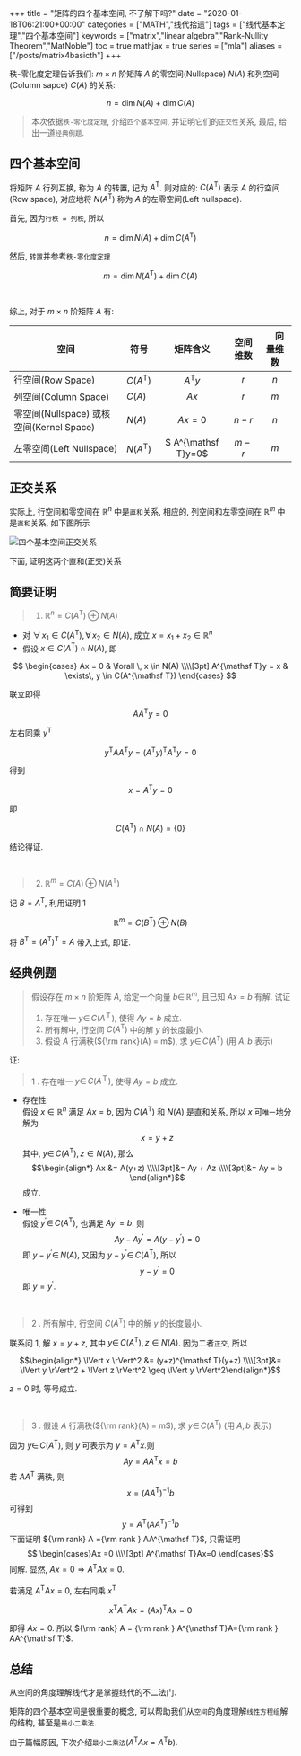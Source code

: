 +++
title = "矩阵的四个基本空间, 不了解下吗?"
date = "2020-01-18T06:21:00+00:00"
categories = ["MATH","线代拾遗"]
tags = ["线代基本定理","四个基本空间"]
keywords = ["matrix","linear algebra","Rank-Nullity Theorem","MatNoble"]
toc = true
mathjax = true
series = ["mla"]
aliases = ["/posts/matrix4basicth"]
+++

秩-零化度定理告诉我们: $m\times n$ 阶矩阵 $A$ 的零空间(Nullspace) $N(A)$ 和列空间(Column sapce) $C(A)$ 的关系:

$$
n = \dim N(A) + \dim C(A)
$$

> 本次依据`秩-零化度定理`, 介绍`四个基本空间`, 并证明它们的`正交性`关系, 最后, 给出一道`经典例题`.

## 四个基本空间

将矩阵 $A$ 行列互换, 称为 $A$ 的转置, 记为 $A^{\mathsf T}$. 则对应的: $C(A^{\mathsf T})$ 表示 $A$ 的行空间(Row space), 对应地将 $N(A^{\mathsf T})$ 称为 $A$ 的左零空间(Left nullspace).

首先, 因为`行秩 = 列秩`, 所以

$$
n = \dim N(A) + \dim C(A^{\mathsf T})
$$

然后, `转置`并参考`秩-零化度定理`

$$
m = \dim N(A^{\mathsf T}) + \dim C(A)
$$

<br />

综上, 对于 $m \times n$ 阶矩阵 $A$ 有:

| 空间                                     | 符号               | 矩阵含义            | 空间维数 | 　向量维数 |
| ---------------------------------------- | ------------------ | :-------------------: | :--------: | :----------: |
| 行空间(Row Space)                        | $C(A^{\mathsf T})$ | $A^{\mathsf T}y$    | $r$      | $n$        |
| 列空间(Column Space)                     | $C(A)$             | $Ax$                | $r$      | $m$        |
| 零空间(Nullspace) 或核空间(Kernel Space) | $N(A)$               | $Ax=0$              | $n-r$    | $n$        |
| 左零空间(Left Nullspace)                 | $N(A^{\mathsf T})$ | $ A^{\mathsf T}y=0$ | $m-r$    | $m$        |


## 正交关系

实际上, 行空间和零空间在 $\mathbb{R}^n$ 中是`直和`关系, 相应的, 列空间和左零空间在 $\mathbb{R}^m$ 中是`直和`关系, 如下图所示

![四个基本空间正交关系](https://imgkr.cn-bj.ufileos.com/18ff04ba-3eac-45a2-8a67-e4b8cde0bd2b.png)

下面, 证明这两个直和(正交)关系

## 简要证明

> 1.  $\mathbb{R}^n = C(A^{\mathsf T}) \oplus N(A)$

- 对 $\forall\, x_1 \in C(A^{\mathsf T}), \forall \, x_2 \in N(A)$, 成立 $x=x_1+x_2 \in \mathbb{R}^n$
- 假设 $x \in C(A^{\mathsf T}) \cap N(A)$, 即

$$
\begin{cases}
Ax = 0 & \forall \, x \in N(A)
\\\\[3pt]
A^{\mathsf T}y = x & \exists\, y \in C(A^{\mathsf T})
\end{cases}
$$

联立即得

$$
AA^{\mathsf T}y = 0
$$

左右同乘 $y^{\mathsf T}$

$$
y^{\mathsf T}AA^{\mathsf T}y = (A^{\mathsf T}y)^{\mathsf T}A^{\mathsf T}y=0
$$

得到

$$
x = A^{\mathsf T}y = 0
$$

即

$$
 C(A^{\mathsf T}) \cap N(A) = \{0\}
$$

结论得证.

   <br />
   
>2. $\mathbb{R}^m = C(A) \oplus N(A^{\mathsf T})$

记 $B=A^{\mathsf T}$, 利用证明 1

$$
\mathbb{R}^m = C(B^{\mathsf T}) \oplus N(B)
$$

将 $B^{\mathsf T} = (A^{\mathsf T})^{\mathsf T} = A$ 带入上式, 即证.

## 经典例题

> 假设存在 $m\times n$ 阶矩阵 $A$, 给定一个向量 $b\in\,\mathbb{R}^m$, 且已知 $Ax =  b$ 有解. 试证
>
> 1.  存在唯一 $y \in\, C(A^{\mathsf Ｔ})$, 使得 $Ay = b$ 成立.
> 2.  所有解中, 行空间 $C(A^{\mathsf T})$ 中的解 $y$ 的长度最小.
> 3.  假设 $A$ 行满秩(${\rm rank}(A) = m$), 求 $y \in \, C(A^{\mathsf T})$ (用 $A, b$ 表示)

证:

> 1 . 存在唯一 $y \in\, C(A^{\mathsf Ｔ})$, 使得 $Ay = b$ 成立.

- 存在性  
     假设 $x \in \mathbb{R}^n$ 满足 $Ax=b$, 因为 $C(A^{\mathsf T})$ 和 $N(A)$ 是直和关系, 所以 $x$ 可`唯一`地分解为
     $$
     x = y + z
     $$
     其中, $y\in\, C(A^{\mathsf T}), z \in N(A)$, 那么
     $$\begin{align*} Ax &=  A(y+z) \\\\[3pt]&= Ay + Az \\\\[3pt]&= Ay = b \end{align*}$$
     成立.
	 
- 唯一性  
     假设 $y^{\prime} \in\, C(A^{\mathsf T})$, 也满足 $Ay^{\prime} = b$. 则 $$ Ay - Ay^{\prime} = A(y-y^{\prime}) =0 $$
     即 $y-y^{\prime} \in\, N(A)$, 又因为 $y-y^{\prime} \in \, C(A^{\mathsf T})$, 所以 $$ y-y^{\prime} = 0 $$
     即 $y = y^{\prime}$.
	 
<br />
     
> 2 . 所有解中, 行空间 $C(A^{\mathsf T})$ 中的解 $y$ 的长度最小. 

联系问 1, 解 $x = y + z$, 其中 $y\in\, C(A^{\mathsf T}), z \in N(A)$. 因为二者`正交`, 所以

   $$\begin{align*} \lVert x \rVert^2 &= (y+z)^{\mathsf T}(y+z) \\\\[3pt]&=  \lVert y \rVert^2  + \lVert z \rVert^2 \geq  \lVert y \rVert^2\end{align*}$$

   $z = 0$ 时, 等号成立.  
   
<br />
   
> 3 . 假设 $A$ 行满秩(${\rm rank}(A) = m$), 求 $y \in \, C(A^{\mathsf T})$ (用 $A, b$ 表示)

因为 $y \in \,  C(A^{\mathsf T})$, 则 $y$ 可表示为 $y=A^{\mathsf T}x$.则 $$ Ay = AA^{\mathsf T} x = b $$
   若 $AA^{\mathsf T}$ 满秩, 则 $$ x = (AA^{\mathsf T})^{-1}b $$
   可得到 $$y=A^{\mathsf T}(AA^{\mathsf T})^{-1}b$$
   下面证明 ${\rm rank} A ={\rm rank } AA^{\mathsf T}$, 只需证明
   $$ \begin{cases}Ax =0 \\\\[3pt] A^{\mathsf T}Ax=0 \end{cases}$$
   同解. 显然, $Ax = 0 \Longrightarrow A^{\mathsf T}Ax=0$.  
   <br />
   若满足 $A^{\mathsf T}Ax=0$, 左右同乘 $x^{\mathsf T}$

   $$
   x^{\mathsf T}A^{\mathsf T}Ax=(Ax)^{\mathsf T}Ax=0
   $$

   即得 $Ax = 0$. 所以 ${\rm rank} A = {\rm rank } A^{\mathsf T}A={\rm rank } AA^{\mathsf T}$.

## 总结

从空间的角度理解线代才是掌握线代的不二法门.

矩阵的四个基本空间是很重要的概念, 可以帮助我们从`空间`的角度理解`线性方程组`解的结构, 甚至是`最小二乘法`.

由于篇幅原因, 下次介绍`最小二乘法`($A^{\mathsf T}Ax = A^{\mathsf T}b$).

<br />
